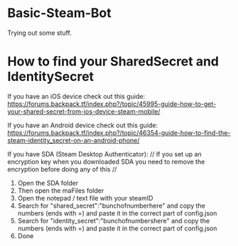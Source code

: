 # Basic-Steam-Bot
Trying out some stuff. 

# How to find your SharedSecret and IdentitySecret
If you have an iOS device check out this guide: https://forums.backpack.tf/index.php?/topic/45995-guide-how-to-get-your-shared-secret-from-ios-device-steam-mobile/

If you have an Android device check out this guide: https://forums.backpack.tf/index.php?/topic/46354-guide-how-to-find-the-steam-identity_secret-on-an-android-phone/

If you have SDA (Steam Desktop Authenticator):
// If you  set up an encryption key when you downloaded SDA you need to remove the encryption before doing any of this //
1. Open the SDA folder
2. Then open the maFiles folder 
3. Open the notepad / text file with your steamID
4. Search for "shared_secret":"bunchofnumberhere" and copy the numbers (ends with =) and paste it in the correct part of config.json
5. Search for "identity_secret":"bunchofnumbershere" and copy the numbers (ends with =) and paste it in the correct part of config.json
6. Done
